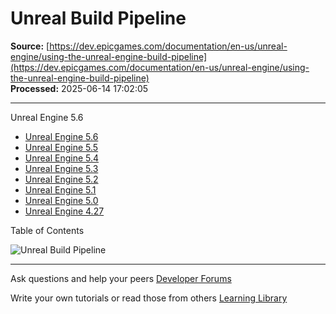 # Unreal Build Pipeline

**Source:** [https://dev.epicgames.com/documentation/en-us/unreal-engine/using-the-unreal-engine-build-pipeline](https://dev.epicgames.com/documentation/en-us/unreal-engine/using-the-unreal-engine-build-pipeline)  
**Processed:** 2025-06-14 17:02:05

---

Unreal Engine 5.6

-   [Unreal Engine 5.6](/documentation/en-us/unreal-engine/using-the-unreal-engine-build-pipeline?application_version=5.6)
-   [Unreal Engine 5.5](/documentation/en-us/unreal-engine/using-the-unreal-engine-build-pipeline?application_version=5.5)
-   [Unreal Engine 5.4](/documentation/en-us/unreal-engine/using-the-unreal-engine-build-pipeline?application_version=5.4)
-   [Unreal Engine 5.3](/documentation/en-us/unreal-engine/using-the-unreal-engine-build-pipeline?application_version=5.3)
-   [Unreal Engine 5.2](/documentation/en-us/unreal-engine/using-the-unreal-engine-build-pipeline?application_version=5.2)
-   [Unreal Engine 5.1](/documentation/en-us/unreal-engine/using-the-unreal-engine-build-pipeline?application_version=5.1)
-   [Unreal Engine 5.0](/documentation/en-us/unreal-engine/using-the-unreal-engine-build-pipeline?application_version=5.0)
-   [Unreal Engine 4.27](/documentation/en-us/unreal-engine/using-the-unreal-engine-build-pipeline?application_version=4.27)

Table of Contents

![Unreal Build Pipeline](https://dev.epicgames.com/community/api/documentation/image/90e1047c-e9b9-4077-9cce-02545db2e693?resizing_type=fill&width=1920&height=335)

---

Ask questions and help your peers [Developer Forums](https://forums.unrealengine.com/categories?tag=unreal-engine)

Write your own tutorials or read those from others [Learning Library](https://documentation-assets-ssr/community/unreal-engine/learning)